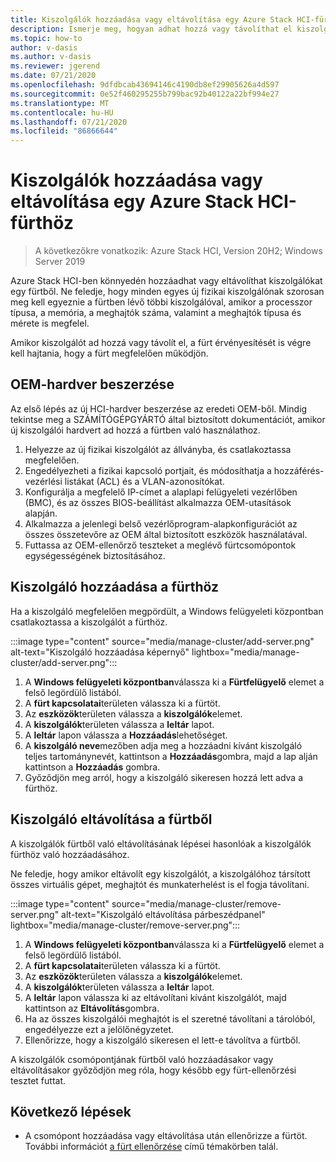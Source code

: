 ```yaml
---
title: Kiszolgálók hozzáadása vagy eltávolítása egy Azure Stack HCI-fürthöz
description: Ismerje meg, hogyan adhat hozzá vagy távolíthat el kiszolgálói csomópontokat egy fürtből Azure Stack HCI-ben
ms.topic: how-to
author: v-dasis
ms.author: v-dasis
ms.reviewer: jgerend
ms.date: 07/21/2020
ms.openlocfilehash: 9dfdbcab43694146c4190db8ef29905626a4d597
ms.sourcegitcommit: 0e52f460295255b799bac92b40122a22bf994e27
ms.translationtype: MT
ms.contentlocale: hu-HU
ms.lasthandoff: 07/21/2020
ms.locfileid: "86866644"
---
```

# <a name="add-or-remove-servers-for-an-azure-stack-hci-cluster"></a>Kiszolgálók hozzáadása vagy eltávolítása egy Azure Stack HCI-fürthöz

> A következőkre vonatkozik: Azure Stack HCI, Version 20H2; Windows Server 2019

Azure Stack HCI-ben könnyedén hozzáadhat vagy eltávolíthat kiszolgálókat egy fürtből. Ne feledje, hogy minden egyes új fizikai kiszolgálónak szorosan meg kell egyeznie a fürtben lévő többi kiszolgálóval, amikor a processzor típusa, a memória, a meghajtók száma, valamint a meghajtók típusa és mérete is megfelel.

Amikor kiszolgálót ad hozzá vagy távolít el, a fürt érvényesítését is végre kell hajtania, hogy a fürt megfelelően működjön.

## <a name="obtain-oem-hardware"></a>OEM-hardver beszerzése

Az első lépés az új HCI-hardver beszerzése az eredeti OEM-ből. Mindig tekintse meg a SZÁMÍTÓGÉPGYÁRTÓ által biztosított dokumentációt, amikor új kiszolgálói hardvert ad hozzá a fürtben való használathoz.

1. Helyezze az új fizikai kiszolgálót az állványba, és csatlakoztassa megfelelően.
1. Engedélyezheti a fizikai kapcsoló portjait, és módosíthatja a hozzáférés-vezérlési listákat (ACL) és a VLAN-azonosítókat.
1. Konfigurálja a megfelelő IP-címet a alaplapi felügyeleti vezérlőben (BMC), és az összes BIOS-beállítást alkalmazza OEM-utasítások alapján.
1. Alkalmazza a jelenlegi belső vezérlőprogram-alapkonfigurációt az összes összetevőre az OEM által biztosított eszközök használatával.
1. Futtassa az OEM-ellenőrző teszteket a meglévő fürtcsomópontok egységességének biztosításához.

## <a name="add-a-server-to-the-cluster"></a>Kiszolgáló hozzáadása a fürthöz

Ha a kiszolgáló megfelelően megpördült, a Windows felügyeleti központban csatlakoztassa a kiszolgálót a fürthöz.

:::image type="content" source="media/manage-cluster/add-server.png" alt-text="Kiszolgáló hozzáadása képernyő" lightbox="media/manage-cluster/add-server.png":::

1. A **Windows felügyeleti központban**válassza ki a **Fürtfelügyelő** elemet a felső legördülő listából.
1. A **fürt kapcsolatai**területen válassza ki a fürtöt.
1. Az **eszközök**területen válassza a **kiszolgálók**elemet.
1. A **kiszolgálók**területen válassza a **leltár** lapot.
1. A **leltár** lapon válassza a **Hozzáadás**lehetőséget.
1. A **kiszolgáló neve**mezőben adja meg a hozzáadni kívánt kiszolgáló teljes tartománynevét, kattintson a **Hozzáadás**gombra, majd a lap alján kattintson a **Hozzáadás** gombra.
1. Győződjön meg arról, hogy a kiszolgáló sikeresen hozzá lett adva a fürthöz.

## <a name="remove-a-server-from-the-cluster"></a>Kiszolgáló eltávolítása a fürtből

A kiszolgálók fürtből való eltávolításának lépései hasonlóak a kiszolgálók fürthöz való hozzáadásához.

Ne feledje, hogy amikor eltávolít egy kiszolgálót, a kiszolgálóhoz társított összes virtuális gépet, meghajtót és munkaterhelést is el fogja távolítani.

:::image type="content" source="media/manage-cluster/remove-server.png" alt-text="Kiszolgáló eltávolítása párbeszédpanel" lightbox="media/manage-cluster/remove-server.png":::

1. A **Windows felügyeleti központban**válassza ki a **Fürtfelügyelő** elemet a felső legördülő listából.
1. A **fürt kapcsolatai**területen válassza ki a fürtöt.
1. Az **eszközök**területen válassza a **kiszolgálók**elemet.
1. A **kiszolgálók**területen válassza a **leltár** lapot.
1. A **leltár** lapon válassza ki az eltávolítani kívánt kiszolgálót, majd kattintson az **Eltávolítás**gombra.
1. Ha az összes kiszolgálói meghajtót is el szeretné távolítani a tárolóból, engedélyezze ezt a jelölőnégyzetet.
1. Ellenőrizze, hogy a kiszolgáló sikeresen el lett-e távolítva a fürtből.

A kiszolgálók csomópontjának fürtből való hozzáadásakor vagy eltávolításakor győződjön meg róla, hogy később egy fürt-ellenőrzési tesztet futtat.

## <a name="next-steps"></a>Következő lépések

- A csomópont hozzáadása vagy eltávolítása után ellenőrizze a fürtöt. További információt [a fürt ellenőrzése](../deploy/validate.md) című témakörben talál.